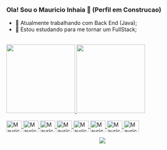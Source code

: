 ### Ola! Sou o Mauricio Inhaia 👋 (Perfil em Construcao)

- 🔭 Atualmente trabalhando com Back End (Java);
- 🌱 Estou estudando para me tornar um FullStack;

<div><br>
  <a href="https://github.com/mauricioinhaia">
  <img height="180em" src="https://github-readme-stats.vercel.app/api?username=mauricioinhaia&show_icons=true&theme=github_dark&include_all_commits=true&count_private=true"/>
  <img height="180em" src="https://github-readme-stats.vercel.app/api/top-langs/?username=mauricioinhaia&layout=compact&langs_count=7&theme=github_dark&hide=qml,batchfile"/>
</div>

<div style="display: inline_block"><br>
  <img align="center" alt="Mauricio-Java" height="30" width="40" src="https://cdn.jsdelivr.net/gh/devicons/devicon/icons/java/java-original.svg">
  <img align="center" alt="Mauricio-SpringBoot" height="30" width="40" src="https://cdn.jsdelivr.net/gh/devicons/devicon/icons/spring/spring-original.svg">
  <img align="center" alt="Mauricio-Angular" height="30" width="40" src="https://cdn.jsdelivr.net/gh/devicons/devicon/icons/angularjs/angularjs-original.svg">
  <img align="center" alt="Mauricio-Node" height="30" width="40" src="https://cdn.jsdelivr.net/gh/devicons/devicon/icons/nodejs/nodejs-original.svg">
  <img align="center" alt="Mauricio-React" height="30" width="40" src="https://cdn.jsdelivr.net/gh/devicons/devicon/icons/react/react-original.svg">
  <img align="center" alt="Mauricio-PostgreSQL" height="30" width="40" src="https://cdn.jsdelivr.net/gh/devicons/devicon/icons/postgresql/postgresql-original.svg">
  <img align="center" alt="Mauricio-VsCode" height="30" width="40" src="https://cdn.jsdelivr.net/gh/devicons/devicon/icons/vscode/vscode-original.svg">
  <img align="center" alt="Mauricio-Intellij" height="30" width="40" src="https://cdn.jsdelivr.net/gh/devicons/devicon/icons/intellij/intellij-original.svg">
</div>
  
  <p align="center"> 
    <img alingn="center" src="https://profile-counter.glitch.me/mauricioinhaia/count.svg" />
